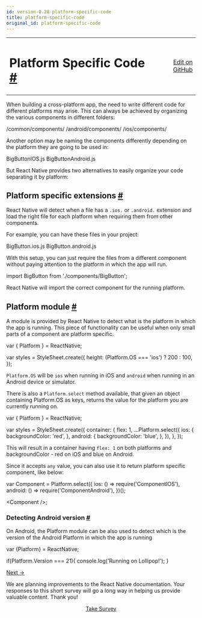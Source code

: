 ```yaml
---
id: version-0.28-platform-specific-code
title: platform-specific-code
original_id: platform-specific-code
---
```

<a id="content"></a><table width="100%"><tbody><tr><td><h1><a class="anchor" name="platform-specific-code"></a>Platform Specific Code <a class="hash-link" href="docs/platform-specific-code.html#platform-specific-code">#</a></h1></td><td style="text-align:right;"><a target="_blank" href="https://github.com/facebook/react-native/blob/0.28-stable/docs/PlatformSpecificInformation.md">Edit on GitHub</a></td></tr></tbody></table><div><p>When building a cross-platform app, the need to write different code for different platforms may arise. This can always be achieved by organizing the various components in different folders:</p><div class="prism language-javascript"><span class="token operator">/</span>common<span class="token regex">/components/</span>
<span class="token operator">/</span>android<span class="token regex">/components/</span>
<span class="token operator">/</span>ios<span class="token regex">/components/</span></div><p>Another option may be naming the components differently depending on the platform they are going to be used in:</p><div class="prism language-javascript">BigButtonIOS<span class="token punctuation">.</span>js
BigButtonAndroid<span class="token punctuation">.</span>js</div><p>But React Native provides two alternatives to easily organize your code separating it by platform:</p><h2><a class="anchor" name="platform-specific-extensions"></a>Platform specific extensions <a class="hash-link" href="docs/platform-specific-code.html#platform-specific-extensions">#</a></h2><p>React Native will detect when a file has a <code>.ios.</code> or <code>.android.</code> extension and load the right file for each platform when requiring them from other components.</p><p>For example, you can have these files in your project:</p><div class="prism language-javascript">BigButton<span class="token punctuation">.</span>ios<span class="token punctuation">.</span>js
BigButton<span class="token punctuation">.</span>android<span class="token punctuation">.</span>js</div><p>With this setup, you can just require the files from a different component without paying attention to the platform in which the app will run.</p><div class="prism language-javascript">import BigButton from <span class="token string">'./components/BigButton'</span><span class="token punctuation">;</span></div><p>React Native will import the correct component for the running platform.</p><h2><a class="anchor" name="platform-module"></a>Platform module <a class="hash-link" href="docs/platform-specific-code.html#platform-module">#</a></h2><p>A module is provided by React Native to detect what is the platform in which the app is running. This piece of functionality can be useful when only small parts of a component are platform specific.</p><div class="prism language-javascript"><span class="token keyword">var</span> <span class="token punctuation">{</span> Platform <span class="token punctuation">}</span> <span class="token operator">=</span> ReactNative<span class="token punctuation">;</span>

<span class="token keyword">var</span> styles <span class="token operator">=</span> StyleSheet<span class="token punctuation">.</span><span class="token function">create<span class="token punctuation">(</span></span><span class="token punctuation">{</span>
  height<span class="token punctuation">:</span> <span class="token punctuation">(</span>Platform<span class="token punctuation">.</span>OS <span class="token operator">===</span> <span class="token string">'ios'</span><span class="token punctuation">)</span> <span class="token operator">?</span> <span class="token number">200</span> <span class="token punctuation">:</span> <span class="token number">100</span><span class="token punctuation">,</span>
<span class="token punctuation">}</span><span class="token punctuation">)</span><span class="token punctuation">;</span></div><p><code>Platform.OS</code> will be <code>ios</code> when running in iOS and <code>android</code> when running in an Android device or simulator.</p><p>There is also a <code>Platform.select</code> method available, that given an object containing Platform.OS as keys,
returns the value for the platform you are currently running on.</p><div class="prism language-javascript"><span class="token keyword">var</span> <span class="token punctuation">{</span> Platform <span class="token punctuation">}</span> <span class="token operator">=</span> ReactNative<span class="token punctuation">;</span>

<span class="token keyword">var</span> styles <span class="token operator">=</span> StyleSheet<span class="token punctuation">.</span><span class="token function">create<span class="token punctuation">(</span></span><span class="token punctuation">{</span>
  container<span class="token punctuation">:</span> <span class="token punctuation">{</span>
    flex<span class="token punctuation">:</span> <span class="token number">1</span><span class="token punctuation">,</span>
    <span class="token punctuation">.</span><span class="token punctuation">.</span><span class="token punctuation">.</span>Platform<span class="token punctuation">.</span><span class="token function">select<span class="token punctuation">(</span></span><span class="token punctuation">{</span>
      ios<span class="token punctuation">:</span> <span class="token punctuation">{</span>
        backgroundColor<span class="token punctuation">:</span> <span class="token string">'red'</span><span class="token punctuation">,</span>
      <span class="token punctuation">}</span><span class="token punctuation">,</span>
      android<span class="token punctuation">:</span> <span class="token punctuation">{</span>
        backgroundColor<span class="token punctuation">:</span> <span class="token string">'blue'</span><span class="token punctuation">,</span>
      <span class="token punctuation">}</span><span class="token punctuation">,</span>
    <span class="token punctuation">}</span><span class="token punctuation">)</span><span class="token punctuation">,</span>
  <span class="token punctuation">}</span><span class="token punctuation">,</span>
<span class="token punctuation">}</span><span class="token punctuation">)</span><span class="token punctuation">;</span></div><p>This will result in a container having <code>flex: 1</code> on both platforms and backgroundColor - red on iOS and blue
on Android.</p><p>Since it accepts <code>any</code> value, you can also use it to return platform specific component, like below:</p><div class="prism language-javascript"><span class="token keyword">var</span> Component <span class="token operator">=</span> Platform<span class="token punctuation">.</span><span class="token function">select<span class="token punctuation">(</span></span><span class="token punctuation">{</span>
  ios<span class="token punctuation">:</span> <span class="token punctuation">(</span><span class="token punctuation">)</span> <span class="token operator">=</span><span class="token operator">&gt;</span> <span class="token function">require<span class="token punctuation">(</span></span><span class="token string">'ComponentIOS'</span><span class="token punctuation">)</span><span class="token punctuation">,</span>
  android<span class="token punctuation">:</span> <span class="token punctuation">(</span><span class="token punctuation">)</span> <span class="token operator">=</span><span class="token operator">&gt;</span> <span class="token function">require<span class="token punctuation">(</span></span><span class="token string">'ComponentAndroid'</span><span class="token punctuation">)</span><span class="token punctuation">,</span>
<span class="token punctuation">}</span><span class="token punctuation">)</span><span class="token punctuation">(</span><span class="token punctuation">)</span><span class="token punctuation">;</span>

&lt;Component <span class="token operator">/</span><span class="token operator">&gt;</span><span class="token punctuation">;</span></div><h3><a class="anchor" name="detecting-android-version"></a>Detecting Android version <a class="hash-link" href="docs/platform-specific-code.html#detecting-android-version">#</a></h3><p>On Android, the Platform module can be also used to detect which is the version of the Android Platform in which the app is running</p><div class="prism language-javascript"><span class="token keyword">var</span> <span class="token punctuation">{</span>Platform<span class="token punctuation">}</span> <span class="token operator">=</span> ReactNative<span class="token punctuation">;</span>

<span class="token keyword">if</span><span class="token punctuation">(</span>Platform<span class="token punctuation">.</span>Version <span class="token operator">===</span> <span class="token number">21</span><span class="token punctuation">)</span><span class="token punctuation">{</span>
  console<span class="token punctuation">.</span><span class="token function">log<span class="token punctuation">(</span></span><span class="token string">'Running on Lollipop!'</span><span class="token punctuation">)</span><span class="token punctuation">;</span>
<span class="token punctuation">}</span></div></div><div class="docs-prevnext"><a class="docs-next" href="docs/native-modules-ios.html#content">Next →</a></div><div class="survey"><div class="survey-image"></div><p>We are planning improvements to the React Native documentation. Your responses to this short survey will go a long way in helping us provide valuable content. Thank you!</p><center><a class="button" href="https://www.facebook.com/survey?oid=681969738611332">Take Survey</a></center></div>